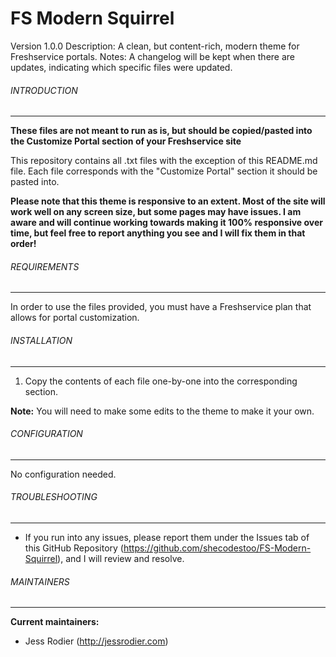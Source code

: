 # FS Modern Squirrel
Version 1.0.0
Description: A clean, but content-rich, modern theme for Freshservice portals.
Notes: A changelog will be kept when there are updates, indicating which specific files were updated. 

###### INTRODUCTION
------------

**These files are not meant to run as is, but should be copied/pasted into the Customize Portal section of your Freshservice site** 

This repository contains all .txt files with the exception of this README.md file. Each file corresponds with the "Customize Portal" section it should be pasted into.

**Please note that this theme is responsive to an extent. Most of the site will work well on any screen size, but some pages may have issues. I am aware and will continue working towards making it 100% responsive over time, but feel free to report anything you see and I will fix them in that order!**
   
###### REQUIREMENTS
------------

In order to use the files provided, you must have a Freshservice plan that allows for portal customization.
 
 ###### INSTALLATION
 ------------
 
 1. Copy the contents of each file one-by-one into the corresponding section.
 
**Note:** You will need to make some edits to the theme to make it your own. 

###### CONFIGURATION
------------

No configuration needed. 

###### TROUBLESHOOTING
------------

 * If you run into any issues, please report them under the Issues tab of this GitHub Repository (https://github.com/shecodestoo/FS-Modern-Squirrel), and I will review and resolve. 
   
###### MAINTAINERS
------------

**Current maintainers:**
 * Jess Rodier (http://jessrodier.com)

